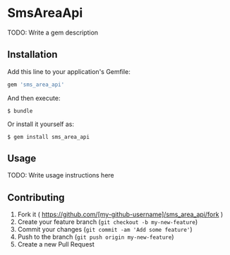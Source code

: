 # SmsAreaApi

TODO: Write a gem description

## Installation

Add this line to your application's Gemfile:

```ruby
gem 'sms_area_api'
```

And then execute:

    $ bundle

Or install it yourself as:

    $ gem install sms_area_api

## Usage

TODO: Write usage instructions here

## Contributing

1. Fork it ( https://github.com/[my-github-username]/sms_area_api/fork )
2. Create your feature branch (`git checkout -b my-new-feature`)
3. Commit your changes (`git commit -am 'Add some feature'`)
4. Push to the branch (`git push origin my-new-feature`)
5. Create a new Pull Request
